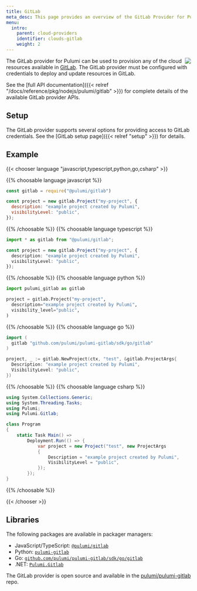 ```yaml
---
title: GitLab
meta_desc: This page provides an overview of the GitLab Provider for Pulumi.
menu:
  intro:
    parent: cloud-providers
    identifier: clouds-gitlab
    weight: 2
---
```


<img src="/logos/tech/gitlab.svg" align="right" class="h-16 px-8 pb-4">

The GitLab provider for Pulumi can be used to provision any of the cloud resources available in [GitLab](https://about.gitlab.com/).
The GitLab provider must be configured with credentials to deploy and update resources in GitLab.

See the [full API documentation]({{< relref "/docs/reference/pkg/nodejs/pulumi/gitlab" >}}) for complete details of the available GitLab provider APIs.

## Setup

The GitLab provider supports several options for providing access to GitLab credentials.  See the [GitLab setup page]({{< relref "setup" >}}) for details.

## Example

{{< chooser language "javascript,typescript,python,go,csharp" >}}

{{% choosable language javascript %}}

```javascript
const gitlab = require("@pulumi/gitlab")

const project = new gitlab.Project("my-project", {
  description: "example project created by Pulumi",
  visibilityLevel: "public",
});
```

{{% /choosable %}}
{{% choosable language typescript %}}

```typescript
import * as gitlab from "@pulumi/gitlab";

const project = new gitlab.Project("my-project", {
  description: "example project created by Pulumi",
  visibilityLevel: "public",
});
```

{{% /choosable %}}
{{% choosable language python %}}

```python
import pulumi_gitlab as gitlab

project = gitlab.Project("my-project",
  description="example project created by Pulumi",
  visibility_level="public",
)
```

{{% /choosable %}}
{{% choosable language go %}}

```go
import (
  gitlab "github.com/pulumi/pulumi-gitlab/sdk/go/gitlab"
)

project, _ := gitlab.NewProject(ctx, "test", &gitlab.ProjectArgs{
  Description: "example project created by Pulumi",
  VisibilityLevel: "public",
})
```

{{% /choosable %}}
{{% choosable language csharp %}}

```csharp
using System.Collections.Generic;
using System.Threading.Tasks;
using Pulumi;
using Pulumi.Gitlab;

class Program
{
    static Task Main() =>
        Deployment.Run(() => {
            var project = new Project("test", new ProjectArgs
            {
                Description = "example project created by Pulumi",
                VisibilityLevel = "public",
            });
        });
}
```

{{% /choosable %}}

{{< /chooser >}}

## Libraries

The following packages are available in packager managers:

* JavaScript/TypeScript: [`@pulumi/gitlab`](https://www.npmjs.com/package/@pulumi/gitlab)
* Python: [`pulumi-gitlab`](https://pypi.org/project/pulumi-gitlab/)
* Go: [`github.com/pulumi/pulumi-gitlab/sdk/go/gitlab`](https://github.com/pulumi/pulumi-gitlab)
* .NET: [`Pulumi.Gitlab`](https://www.nuget.org/packages/Pulumi.Gitlab)

The GitLab provider is open source and available in the [pulumi/pulumi-gitlab](https://github.com/pulumi/pulumi-gitlab) repo.
